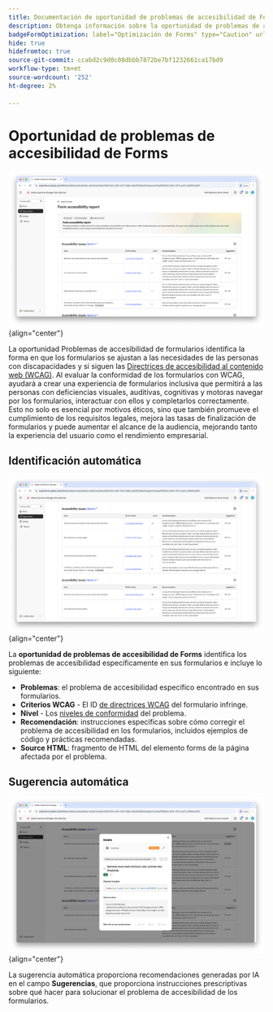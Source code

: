 ```yaml
---
title: Documentación de oportunidad de problemas de accesibilidad de Forms
description: Obtenga información sobre la oportunidad de problemas de accesibilidad de los formularios y cómo utilizarla para mejorar la accesibilidad de los formularios y la experiencia del usuario en el sitio web.
badgeFormOptimization: label="Optimización de Forms" type="Caution" url="../../opportunity-types/form-optimization.md" tooltip="Optimización de Forms"
hide: true
hidefromtoc: true
source-git-commit: ccabd2c9d0c08dbbb7872be7bf1232661ca17bd9
workflow-type: tm+mt
source-wordcount: '252'
ht-degree: 2%

---
```



# Oportunidad de problemas de accesibilidad de Forms

![Oportunidad de problemas de accesibilidad de Forms](./assets/forms-accessibility-issues/hero.png){align="center"}

La oportunidad Problemas de accesibilidad de formularios identifica la forma en que los formularios se ajustan a las necesidades de las personas con discapacidades y si siguen las [Directrices de accesibilidad al contenido web (WCAG)](https://www.w3.org/TR/WCAG21/). Al evaluar la conformidad de los formularios con WCAG, ayudará a crear una experiencia de formularios inclusiva que permitirá a las personas con deficiencias visuales, auditivas, cognitivas y motoras navegar por los formularios, interactuar con ellos y completarlos correctamente. Esto no solo es esencial por motivos éticos, sino que también promueve el cumplimiento de los requisitos legales, mejora las tasas de finalización de formularios y puede aumentar el alcance de la audiencia, mejorando tanto la experiencia del usuario como el rendimiento empresarial.

## Identificación automática

![Identificar automáticamente problemas de accesibilidad de formularios](./assets/forms-accessibility-issues/auto-identify.png){align="center"}

La **oportunidad de problemas de accesibilidad de Forms** identifica los problemas de accesibilidad específicamente en sus formularios e incluye lo siguiente:

* **Problemas**: el problema de accesibilidad específico encontrado en sus formularios.
* **Criterios WCAG** - El ID [de directrices WCAG](https://www.w3.org/TR/WCAG21/) del formulario infringe.
* **Nivel** - Los [niveles de conformidad](https://www.w3.org/WAI/WCAG21/Understanding/conformance#levels) del problema.
* **Recomendación**: instrucciones específicas sobre cómo corregir el problema de accesibilidad en los formularios, incluidos ejemplos de código y prácticas recomendadas.
* **Source HTML**: fragmento de HTML del elemento forms de la página afectada por el problema.

## Sugerencia automática

![Sugerencia automática de problemas de accesibilidad de formularios](./assets/forms-accessibility-issues/auto-suggest.png){align="center"}

La sugerencia automática proporciona recomendaciones generadas por IA en el campo **Sugerencias**, que proporciona instrucciones prescriptivas sobre qué hacer para solucionar el problema de accesibilidad de los formularios.

<!-- 

## Auto-optimize

[!BADGE Ultimate]{type=Positive tooltip="Ultimate"}

![Auto-optimize forms accessibility issues](./assets/accessibility-issues/auto-optimize.png){align="center"}

Sites Optimizer Ultimate adds the ability to deploy auto-optimization for the form accessibility issues found.

>[!BEGINTABS]

>[!TAB Deploy optimization]

{{auto-optimize-deploy-optimization-slack}}

>[!TAB Request approval]

{{auto-optimize-request-approval}}

>[!ENDTABS]
-->

